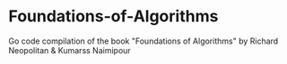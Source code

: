 # Foundations-of-Algorithms
Go code compilation of the book "Foundations of Algorithms" by Richard Neopolitan &amp; Kumarss Naimipour
